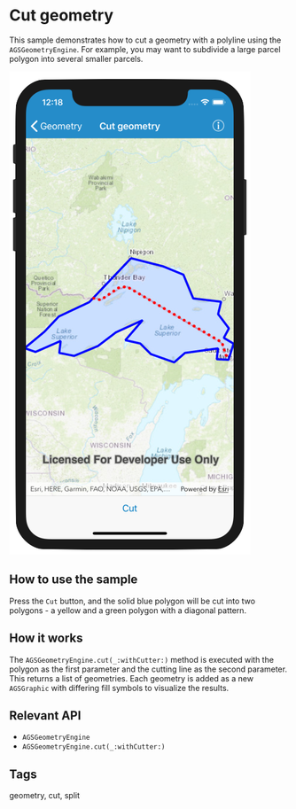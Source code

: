 # Cut geometry

This sample demonstrates how to cut a geometry with a polyline using the `AGSGeometryEngine`. For example, you may want to subdivide a large parcel polygon into several smaller parcels.

![](CutGeometry.png)

## How to use the sample
Press the `Cut` button, and the solid blue polygon will be cut into two polygons - a yellow and a green polygon with a diagonal pattern.

## How it works
The `AGSGeometryEngine.cut(_:withCutter:)` method is executed with the polygon as the first parameter and the cutting line as the second parameter. This returns a list of geometries. Each geometry is added as a new `AGSGraphic` with differing fill symbols to visualize the results.

## Relevant API
 - `AGSGeometryEngine`
 - `AGSGeometryEngine.cut(_:withCutter:)`

## Tags
geometry, cut, split